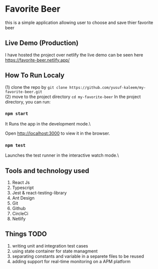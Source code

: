 # Favorite Beer

this is a simple application allowing user to choose and save thier favorite beer

## Live Demo (Production)
I have hosted the project over netlify the live demo can be seen here https://favorite-beer.netlify.app/   

## How To Run Localy 

(1) clone the repo by `git clone https://github.com/yusuf-kaleem/my-favorite-beer.git`  
(2) move to the project directory `cd my-favorite-beer`
In the project directory, you can run:

### `npm start`
It Runs the app in the development mode.\

Open [http://localhost:3000](http://localhost:3000) to view it in the browser.


### `npm test`

Launches the test runner in the interactive watch mode.\

## Tools and technology used
1. React Js 
2. Typescript
3. Jest & react-testing-library
4. Ant Design
5. Git
6. Github
7. CircleCi
8. Netlify

## Things TODO
1. writing unit and integration test cases
2. using state container for state managment
3. separating constants and variable in a separete files to be reused 
4. adding support for real-time monitoring on a APM platform